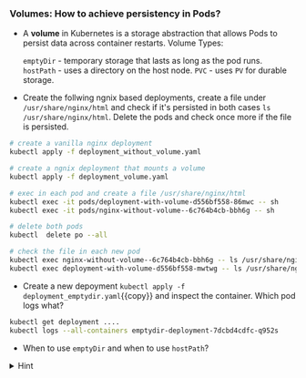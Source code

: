 
### Volumes: How to achieve persistency in Pods? 

* A **volume** in Kubernetes is a storage abstraction that allows Pods to persist data across container restarts. Volume Types: 

    `emptyDir` - temporary storage that lasts as long as the pod runs.
    `hostPath` - uses a directory on the host node. 
    `PVC` - uses `PV` for durable storage.

* Create the follwing ngnix based deployments, create a file under `/usr/share/nginx/html` and check if it's persisted in both cases `ls /usr/share/nginx/html`. Delete the pods and check once more if the file is persisted.

```bash
# create a vanilla nginx deployment
kubectl apply -f deployment_without_volume.yaml

# create a ngnix deployment that mounts a volume 
kubectl apply -f deployment_volume.yaml

# exec in each pod and create a file /usr/share/nginx/html
kubectl exec -it pods/deployment-with-volume-d556bf558-86mwc -- sh
kubectl exec -it pods/nginx-without-volume--6c764b4cb-bbh6g -- sh 

# delete both pods
kubectl  delete po --all

# check the file in each new pod
kubectl exec nginx-without-volume--6c764b4cb-bbh6g -- ls /usr/share/nginx/html
kubectl exec deployment-with-volume-d556bf558-mwtwg -- ls /usr/share/nginx/html
```

* Create a new depoyment `kubectl apply -f deployment_emptydir.yaml`{{copy}} and inspect the container. Which pod logs what?

```bash
kubectl get deployment ....
kubectl logs --all-containers emptydir-deployment-7dcbd4cdfc-q952s
```

* When to use `emptyDir` and when to use `hostPath`?

<details>
<summary>Hint</summary>
<code>kubectl logs emptydir-deployment-7dcbd4cdfc-q952s -c app-container</code> and also <code>kubectl logs emptydir-deployment-7dcbd4cdfc-q952s -c sidecar-container</code>
<br>
<b>emptyDir</b>: used for Temporary storage (caching/buffers, shared files between containers of the same Pod) at the pod level. 
<br>
<b>hostPath</b>: when you need direct access to a host machine's filesystem (custom monitoring agents, storing accessign logs on node /var/log)
</details>
